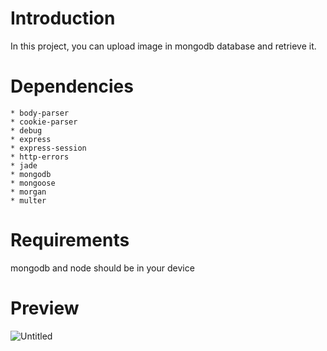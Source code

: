 # Introduction
In this project, you can upload image in mongodb database and retrieve it.<br>
# Dependencies
    * body-parser
    * cookie-parser
    * debug
    * express
    * express-session
    * http-errors
    * jade
    * mongodb
    * mongoose
    * morgan
    * multer
# Requirements
mongodb and node should be in your device
# Preview
![Untitled](https://user-images.githubusercontent.com/57285360/82675752-e4f1c780-9c62-11ea-8913-76239e0c592c.jpg)

